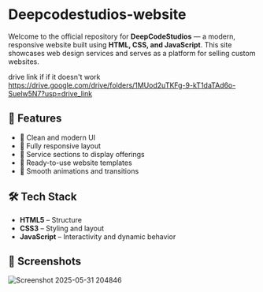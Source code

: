 # Deepcodestudios-website

Welcome to the official repository for **DeepCodeStudios** — a modern, responsive website built using **HTML, CSS, and JavaScript**. This site showcases web design services and serves as a platform for selling custom websites.

drive link if if it doesn't work https://drive.google.com/drive/folders/1MUod2uTKFg-9-kT1daTAd6o-Suelw5N7?usp=drive_link

## 🚀 Features

- 🔹 Clean and modern UI
- 🔹 Fully responsive layout
- 🔹 Service sections to display offerings
- 🔹 Ready-to-use website templates
- 🔹 Smooth animations and transitions

## 🛠️ Tech Stack

- **HTML5** – Structure
- **CSS3** – Styling and layout
- **JavaScript** – Interactivity and dynamic behavior

## 📸 Screenshots

![Screenshot 2025-05-31 204846](https://github.com/user-attachments/assets/2c9bac3e-b0dc-4a56-bddd-16986bded906)


